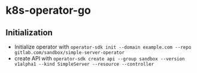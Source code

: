# k8s-operator-go

## Initialization
* Initialize operator with `operator-sdk init --domain example.com --repo gitlab.com/sandbox/simple-server-operator`
* create API with `operator-sdk create api --group sandbox --version v1alpha1 --kind SimpleServer --resource --controller`

